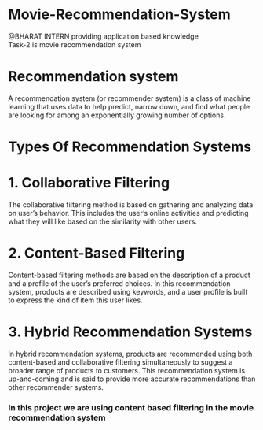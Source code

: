 # Movie-Recommendation-System
@BHARAT INTERN providing application based knowledge <br>
Task-2 is movie recommendation system <br>
# Recommendation system
A recommendation system (or recommender system) is a class of machine learning that uses data to help predict, narrow down, and find what people are looking for among an exponentially growing number of options.
# Types Of Recommendation Systems
# 1. Collaborative Filtering
The collaborative filtering method is based on gathering and analyzing data on user’s behavior. This includes the user’s online activities and predicting what they will like based on the similarity with other users.
# 2. Content-Based Filtering
Content-based filtering methods are based on the description of a product and a profile of the user’s preferred choices. In this recommendation system, products are described using keywords, and a user profile is built to express the kind of item this user likes.
# 3. Hybrid Recommendation Systems
In hybrid recommendation systems, products are recommended using both content-based and collaborative filtering simultaneously to suggest a broader range of products to customers. This recommendation system is up-and-coming and is said to provide more accurate recommendations than other recommender systems.

<h3>In this project we are using content based filtering in the movie recommendation system</h3>
